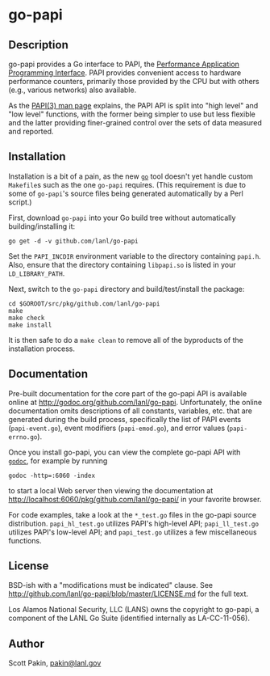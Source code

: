 go-papi
=======

Description
-----------

go-papi provides a Go interface to PAPI, the [Performance Application Programming Interface](http://icl.cs.utk.edu/papi/).  PAPI provides convenient access to hardware performance counters, primarily those provided by the CPU but with others (e.g., various networks) also available.

As the [PAPI(3) man page](http://icl.cs.utk.edu/projects/papi/wiki/PAPIC:PAPI.3) explains, the PAPI API is split into "high level" and "low level" functions, with the former being simpler to use but less flexible and the latter providing finer-grained control over the sets of data measured and reported.

Installation
------------

Installation is a bit of a pain, as the new [`go`](http://weekly.golang.org/cmd/go/) tool doesn't yet handle custom `Makefile`s such as the one `go-papi` requires.  (This requirement is due to some of `go-papi`'s source files being generated automatically by a Perl script.)

First, download `go-papi` into your Go build tree without automatically building/installing it:

```
go get -d -v github.com/lanl/go-papi
```

Set the `PAPI_INCDIR` environment variable to the directory containing `papi.h`.  Also, ensure that the directory containing `libpapi.so` is listed in your `LD_LIBRARY_PATH`.

Next, switch to the `go-papi` directory and build/test/install the package:

```
cd $GOROOT/src/pkg/github.com/lanl/go-papi
make
make check
make install
```

It is then safe to do a `make clean` to remove all of the byproducts of the installation process.

Documentation
-------------

Pre-built documentation for the core part of the go-papi API is available online at http://godoc.org/github.com/lanl/go-papi.  Unfortunately, the online documentation omits descriptions of all constants, variables, etc. that are generated during the build process, specifically the list of PAPI events (`papi-event.go`), event modifiers (`papi-emod.go`), and error values (`papi-errno.go`).

Once you install go-papi, you can view the complete go-papi API with [`godoc`](http://golang.org/cmd/godoc/), for example by running

```
godoc -http=:6060 -index
```

to start a local Web server then viewing the documentation at <http://localhost:6060/pkg/github.com/lanl/go-papi/> in your favorite browser.

For code examples, take a look at the `*_test.go` files in the go-papi source distribution.  `papi_hl_test.go` utilizes PAPI's high-level API; `papi_ll_test.go` utilizes PAPI's low-level API; and `papi_test.go` utilizes a few miscellaneous functions.

License
-------

BSD-ish with a "modifications must be indicated" clause.  See <http://github.com/lanl/go-papi/blob/master/LICENSE.md> for the full text.

Los Alamos National Security, LLC (LANS) owns the copyright to go-papi, a component of the LANL Go Suite (identified internally as LA-CC-11-056).

Author
------

Scott Pakin, <pakin@lanl.gov>
